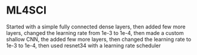 # ML4SCI
Started with a simple fully connected dense layers, then added few more layers, changed the learning rate from 1e-3 to 1e-4, then made a custom shallow CNN, the added few more layers, then changed the learning rate to 1e-3 to 1e-4, then used resnet34 with a learning rate scheduler
